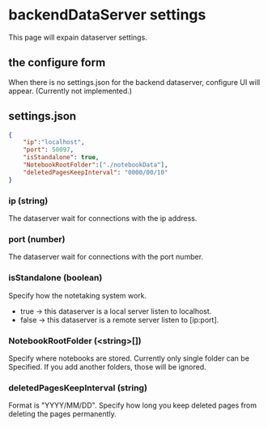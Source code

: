 # backendDataServer settings
 This page will expain dataserver settings.

## the configure form
 When there is no settings.json for the backend dataserver, configure UI will appear. (Currently not implemented.) 

## settings.json
```json
{
    "ip":"localhost",
    "port": 50097,
    "isStandalone": true,
    "NotebookRootFolder":["./notebookData"],
    "deletedPagesKeepInterval": "0000/00/10"
}
```

### ip (string)
 The dataserver wait for connections with the ip address.

### port (number)
 The dataserver wait for connections with the port number.

### isStandalone (boolean)
 Specify how the notetaking system work.
- true  -> this dataserver is a local server listen to localhost.
- false -> this dataserver is a remote server listen to [ip:port].

### NotebookRootFolder (\<string>[])
 Specify where notebooks are stored. Currently only single folder can be Specified. If you add another folders, those will be ignored.

### deletedPagesKeepInterval (string)
 Format is "YYYY/MM/DD". Specify how long you keep deleted pages from deleting the pages permanently.

